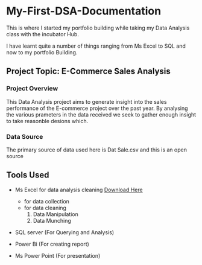 # My-First-DSA-Documentation

This is where I started my portfolio building while taking my Data Analysis class with the incubator Hub.

I have learnt quite a number of things ranging from Ms Excel to SQL and now to my portfolio Building.

## Project Topic: E-Commerce Sales Analysis

### Project Overview
This Data Analysis project aims to generate insight into the sales performance of the E-commerce project over the past year. By analysing the various prameters in the data received we seek to gather enough insight to take reasonble desions which.

### Data Source
The primary source of data used here is Dat Sale.csv and this is an open source

## Tools Used
- Ms Excel for data analysis cleaning [Download Here](https://www.microsoft.com)
  - for data collection
  - for data cleaning
    1. Data Manipulation
    2. Data Munching
       
- SQL server (For Querying and Analysis)
- Power Bi (For creating report)
- Ms Power Point (For presentation)
